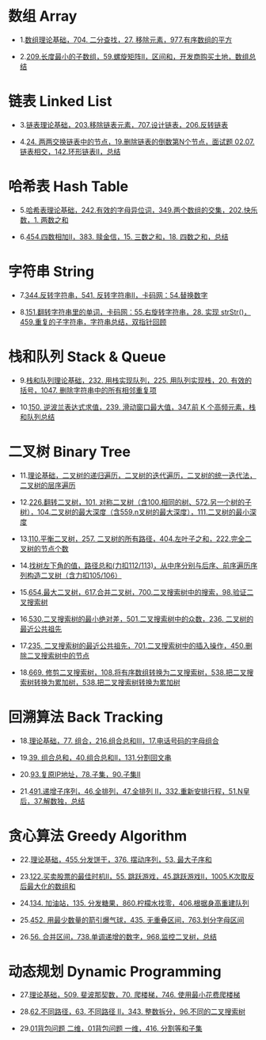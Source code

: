 # 数组 Array

-  1.[数组理论基础，704. 二分查找，27. 移除元素，977.有序数组的平方](https://samuelssj123.github.io/contents/ALGORITHMNOTES/Array(1).html)
  
-  2.[209.长度最小的子数组，59.螺旋矩阵II，区间和，开发商购买土地，数组总结](https://samuelssj123.github.io/contents/ALGORITHMNOTES/Array(2).html)

# 链表 Linked List
 
-  3.[链表理论基础，203.移除链表元素，707.设计链表，206.反转链表](https://samuelssj123.github.io/contents/ALGORITHMNOTES/Linked_List(1).html)
  
-  4.[24. 两两交换链表中的节点，19.删除链表的倒数第N个节点，面试题 02.07. 链表相交，142.环形链表II，总结](https://samuelssj123.github.io/contents/ALGORITHMNOTES/Linked_List(2).html) 

# 哈希表 Hash Table

-  5.[哈希表理论基础，242.有效的字母异位词，349.两个数组的交集，202.快乐数，1. 两数之和](https://samuelssj123.github.io/contents/ALGORITHMNOTES/Hash_Table(1).html)
  
-  6.[454.四数相加II，383. 赎金信，15. 三数之和，18. 四数之和，总结](https://samuelssj123.github.io/contents/ALGORITHMNOTES/Hash_Table(2).html)

# 字符串 String

- 7.[344.反转字符串，541. 反转字符串II，卡码网：54.替换数字](https://samuelssj123.github.io/contents/ALGORITHMNOTES/String(1).html)

- 8.[151.翻转字符串里的单词，卡码网：55.右旋转字符串，28. 实现 strStr()，459.重复的子字符串，字符串总结，双指针回顾](https://samuelssj123.github.io/contents/ALGORITHMNOTES/String(2).html)

# 栈和队列 Stack & Queue

- 9.[栈和队列理论基础，232. 用栈实现队列，225. 用队列实现栈，20. 有效的括号，1047. 删除字符串中的所有相邻重复项](https://samuelssj123.github.io/contents/ALGORITHMNOTES/Stack&Queue(1).html)

- 10.[150. 逆波兰表达式求值，239. 滑动窗口最大值，347.前 K 个高频元素，栈和队列总结](https://samuelssj123.github.io/contents/ALGORITHMNOTES/Stack&Queue(2).html)

# 二叉树 Binary Tree

- 11.[理论基础，二叉树的递归遍历，二叉树的迭代遍历，二叉树的统一迭代法，二叉树的层序遍历](https://samuelssj123.github.io/contents/ALGORITHMNOTES/BinaryTree(1).html)

- 12.[226.翻转二叉树，101. 对称二叉树（含100.相同的树、572.另一个树的子树），104.二叉树的最大深度（含559.n叉树的最大深度），111.二叉树的最小深度](https://samuelssj123.github.io/contents/ALGORITHMNOTES/BinaryTree(2).html)

- 13.[110.平衡二叉树，257. 二叉树的所有路径，404.左叶子之和，222.完全二叉树的节点个数](https://samuelssj123.github.io/contents/ALGORITHMNOTES/BinaryTree(3).html)

- 14.[找树左下角的值，路径总和(力扣112/113)，从中序分别与后序、前序遍历序列构造二叉树（含力扣105/106）](https://samuelssj123.github.io/contents/ALGORITHMNOTES/BinaryTree(4).html)

- 15.[654.最大二叉树，617.合并二叉树，700.二叉搜索树中的搜索，98.验证二叉搜索树](https://samuelssj123.github.io/contents/ALGORITHMNOTES/BinaryTree(5).html)

- 16.[530.二叉搜索树的最小绝对差，501.二叉搜索树中的众数，236. 二叉树的最近公共祖先](https://samuelssj123.github.io/contents/ALGORITHMNOTES/BinaryTree(6).html)

- 17.[235. 二叉搜索树的最近公共祖先，701.二叉搜索树中的插入操作，450.删除二叉搜索树中的节点](https://samuelssj123.github.io/contents/ALGORITHMNOTES/BinaryTree(7).html)

- 18.[669. 修剪二叉搜索树，108.将有序数组转换为二叉搜索树，538.把二叉搜索树转换为累加树，538.把二叉搜索树转换为累加树](https://samuelssj123.github.io/contents/ALGORITHMNOTES/BinaryTree(8).html)

# 回溯算法 Back Tracking

- 18.[理论基础，77. 组合，216.组合总和III，17.电话号码的字母组合](https://samuelssj123.github.io/contents/ALGORITHMNOTES/BackTracking(1).html)

- 19.[39. 组合总和，40.组合总和II，131.分割回文串](https://samuelssj123.github.io/contents/ALGORITHMNOTES/BackTracking(2).html)

- 20.[93.复原IP地址，78.子集，90.子集II](https://samuelssj123.github.io/contents/ALGORITHMNOTES/BackTracking(3).html)
 
- 21.[491.递增子序列，46.全排列，47.全排列 II，332.重新安排行程，51.N皇后，37.解数独，总结](https://samuelssj123.github.io/contents/ALGORITHMNOTES/BackTracking(4).html)

# 贪心算法 Greedy Algorithm

- 22.[理论基础，455.分发饼干，376. 摆动序列，53. 最大子序和](https://samuelssj123.github.io/contents/ALGORITHMNOTES/GreedyAlgorithm(1).html)

- 23.[122.买卖股票的最佳时机II，55. 跳跃游戏，45.跳跃游戏II，1005.K次取反后最大化的数组和](https://samuelssj123.github.io/contents/ALGORITHMNOTES/GreedyAlgorithm(2).html)
  
- 24.[134. 加油站，135. 分发糖果，860.柠檬水找零，406.根据身高重建队列](https://samuelssj123.github.io/contents/ALGORITHMNOTES/GreedyAlgorithm(3).html)

- 25.[452. 用最少数量的箭引爆气球，435. 无重叠区间，763.划分字母区间](https://samuelssj123.github.io/contents/ALGORITHMNOTES/GreedyAlgorithm(4).html)

- 26.[56. 合并区间，738.单调递增的数字，968.监控二叉树，总结](https://samuelssj123.github.io/contents/ALGORITHMNOTES/GreedyAlgorithm(5).html)

# 动态规划 Dynamic Programming

- 27.[理论基础，509. 斐波那契数，70. 爬楼梯，746. 使用最小花费爬楼梯](https://samuelssj123.github.io/contents/ALGORITHMNOTES/DynamicProgramming(1).html)

- 28.[62.不同路径，63. 不同路径 II，343. 整数拆分，96.不同的二叉搜索树](https://samuelssj123.github.io/contents/ALGORITHMNOTES/DynamicProgramming(2).html)

- 29.[01背包问题 二维，01背包问题 一维，416. 分割等和子集](https://samuelssj123.github.io/contents/ALGORITHMNOTES/DynamicProgramming(3).html)
